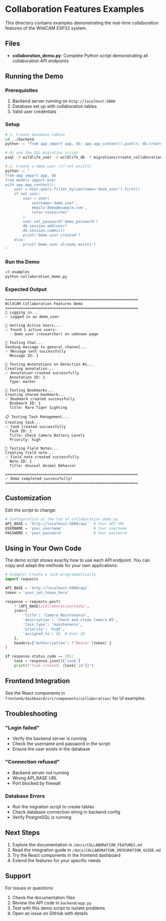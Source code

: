 # Collaboration Features Examples

This directory contains examples demonstrating the real-time collaboration features of the WildCAM ESP32 system.

## Files

- **collaboration_demo.py**: Complete Python script demonstrating all collaboration API endpoints

## Running the Demo

### Prerequisites

1. Backend server running on `http://localhost:5000`
2. Database set up with collaboration tables
3. Valid user credentials

### Setup

```bash
# 1. Create database tables
cd ../backend
python -c "from app import app, db; app.app_context().push(); db.create_all()"

# Or use the SQL migration script
psql -U wildlife_user -d wildlife_db -f migrations/create_collaboration_tables.sql

# 2. Create a demo user (if not exists)
python -c "
from app import app, db
from models import User
with app.app_context():
    user = User.query.filter_by(username='demo_user').first()
    if not user:
        user = User(
            username='demo_user',
            email='demo@example.com',
            role='researcher'
        )
        user.set_password('demo_password')
        db.session.add(user)
        db.session.commit()
        print('Demo user created')
    else:
        print('Demo user already exists')
"
```

### Run the Demo

```bash
cd examples
python collaboration_demo.py
```

### Expected Output

```
============================================================
WildCAM Collaboration Features Demo
============================================================
🔐 Logging in...
✅ Logged in as demo_user

👥 Getting Active Users...
✅ Found 1 active users:
  - demo_user (researcher) on unknown page

💬 Testing Chat...
Sending message to general channel...
✅ Message sent successfully
  Message ID: 1

📝 Testing Annotations on Detection #1...
Creating annotation...
✅ Annotation created successfully
  Annotation ID: 1
  Type: marker

🔖 Testing Bookmarks...
Creating shared bookmark...
✅ Bookmark created successfully
  Bookmark ID: 1
  Title: Rare Tiger Sighting

📋 Testing Task Management...
Creating task...
✅ Task created successfully
  Task ID: 1
  Title: Check Camera Battery Levels
  Priority: high

📓 Testing Field Notes...
Creating field note...
✅ Field note created successfully
  Note ID: 1
  Title: Unusual Animal Behavior

============================================================
✅ Demo completed successfully!
============================================================
```

## Customization

Edit the script to change:

```python
# Configuration at the top of collaboration_demo.py
API_BASE = 'http://localhost:5000/api'  # Your API URL
USERNAME = 'your_username'              # Your username
PASSWORD = 'your_password'              # Your password
```

## Using in Your Own Code

The demo script shows exactly how to use each API endpoint. You can copy and adapt the methods for your own applications:

```python
# Example: Create a task programmatically
import requests

API_BASE = 'http://localhost:5000/api'
token = 'your_jwt_token_here'

response = requests.post(
    f'{API_BASE}/collaboration/tasks',
    json={
        'title': 'Camera Maintenance',
        'description': 'Check and clean Camera #5',
        'task_type': 'maintenance',
        'priority': 'high',
        'assigned_to': 42  # User ID
    },
    headers={'Authorization': f'Bearer {token}'}
)

if response.status_code == 201:
    task = response.json()['task']
    print(f"Task created: {task['id']}")
```

## Frontend Integration

See the React components in `frontend/dashboard/src/components/collaboration/` for UI examples.

## Troubleshooting

### "Login failed"

- Verify the backend server is running
- Check the username and password in the script
- Ensure the user exists in the database

### "Connection refused"

- Backend server not running
- Wrong API_BASE URL
- Port blocked by firewall

### Database Errors

- Run the migration script to create tables
- Check database connection string in backend config
- Verify PostgreSQL is running

## Next Steps

1. Explore the documentation in `/docs/COLLABORATION_FEATURES.md`
2. Read the integration guide in `/docs/COLLABORATION_INTEGRATION_GUIDE.md`
3. Try the React components in the frontend dashboard
4. Extend the features for your specific needs

## Support

For issues or questions:
1. Check the documentation files
2. Review the API code in `backend/app.py`
3. Test with this demo script to isolate problems
4. Open an issue on GitHub with details
